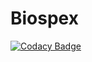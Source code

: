 # Biospex
[![Codacy Badge](https://api.codacy.com/project/badge/Grade/5d229aa8c0294b8dbb68b120758ff63e)](https://www.codacy.com/app/bruhnrp/Biospex?utm_source=github.com&utm_medium=referral&utm_content=iDigBio/Biospex&utm_campaign=badger)